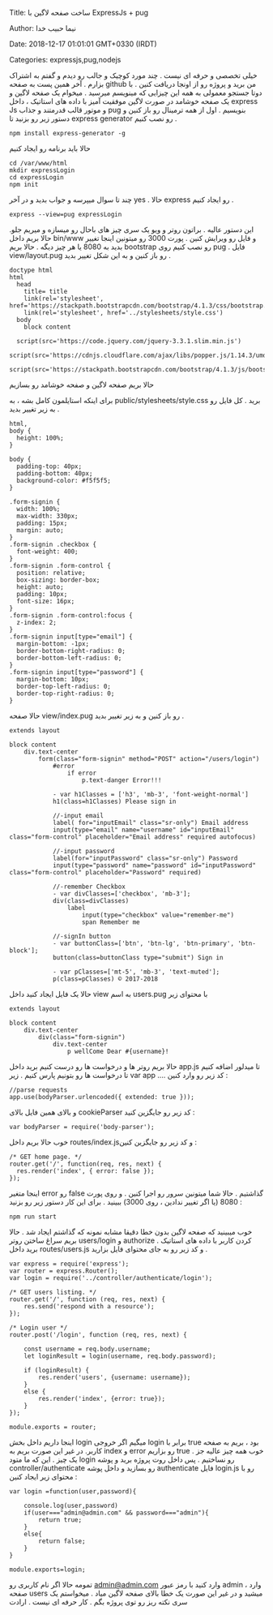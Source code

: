 Title: ساخت صفحه لاگین با ExpressJs + pug

Author: نیما حبیب خدا

Date: 2018-12-17 01:01:01 GMT+0330 (IRDT)

Categories: expressjs,pug,nodejs

خیلی تخصصی و حرفه ای نیست . چند مورد کوچیک و جالب رو دیدم و گفتم به اشتراک بزارم .
آخر همین پست به صفحه github من برید و پروژه رو از اونجا دریافت کنین . 
 با دوتا جستجو معمولی به همه این چیزایی که مینویسم میرسید . 
میخوام یک صفحه لاگین و یک صفحه خوشامد در صورت لاگین موفقیت آمیز با داده های استاتیک ، داخل express Js  و  موتور قالب قدرمتند و جذاب pug بنویسیم . 
اول از همه ترمینال رو باز کنین و دستور زیر رو بزنید تا express generator  رو نصب کنیم . 
```
npm install express-generator -g
```
حالا باید برنامه رو ایجاد کنیم
```
cd /var/www/html
mkdir expressLogin
cd expressLogin
npm init
```
چند تا سوال میپرسه و جواب بدید و در آخر yes . 
حالا express  رو ایجاد کنیم .
```
express --view=pug expressLogin
```
این دستور عالیه . براتون روتر و ویو یک سری چیز های باحال رو میسازه و میریم جلو. 
حالا بریم داخل bin/www و فایل رو ویرایش کنین . 
پورت 3000 رو میتونین اینجا تغییر بدید به 8080 یا هر چیز دیگه . 
حالا بریم bootstrap  رو نصب کنیم روی pug  . 
فایل view/layout.pug  رو باز کنین و به این شکل تغییر بدید . 
```
doctype html
html
  head
    title= title
    link(rel='stylesheet', href='https://stackpath.bootstrapcdn.com/bootstrap/4.1.3/css/bootstrap.min.css')
    link(rel='stylesheet', href='../stylesheets/style.css')
  body
    block content

  script(src='https://code.jquery.com/jquery-3.3.1.slim.min.js')
  script(src='https://cdnjs.cloudflare.com/ajax/libs/popper.js/1.14.3/umd/popper.min.js')
  script(src='https://stackpath.bootstrapcdn.com/bootstrap/4.1.3/js/bootstrap.min.js')
  ```
حالا بریم صفحه لاگین و صفحه خوشامد رو بسازیم

برای اینکه استایلمون کامل بشه ، به public/stylesheets/style.css  برید . 
کل فایل رو به زیر تغییر بدید . 
```
html,
body {
  height: 100%;
}

body {
  padding-top: 40px;
  padding-bottom: 40px;
  background-color: #f5f5f5;
}

.form-signin {
  width: 100%;
  max-width: 330px;
  padding: 15px;
  margin: auto;
}
.form-signin .checkbox {
  font-weight: 400;
}
.form-signin .form-control {
  position: relative;
  box-sizing: border-box;
  height: auto;
  padding: 10px;
  font-size: 16px;
}
.form-signin .form-control:focus {
  z-index: 2;
}
.form-signin input[type="email"] {
  margin-bottom: -1px;
  border-bottom-right-radius: 0;
  border-bottom-left-radius: 0;
}
.form-signin input[type="password"] {
  margin-bottom: 10px;
  border-top-left-radius: 0;
  border-top-right-radius: 0;
}
```
حالا صفحه view/index.pug  رو باز کنین و به زیر تغییر بدید . 
```
extends layout

block content
    div.text-center
        form(class="form-signin" method="POST" action="/users/login")
            #error
                if error
                    p.text-danger Error!!!

            - var h1Classes = ['h3', 'mb-3', 'font-weight-normal']
            h1(class=h1Classes) Please sign in

            //-input email
            label( for="inputEmail" class="sr-only") Email address
            input(type="email" name="username" id="inputEmail" class="form-control" placeholder="Email address" required autofocus)

            //-input password
            label(for="inputPassword" class="sr-only") Password
            input(type="password" name="password" id="inputPassword" class="form-control" placeholder="Password" required)

            //-remember Checkbox
            - var divClasses=['checkbox', 'mb-3'];
            div(class=divClasses)
                label
                    input(type="checkbox" value="remember-me")
                    span Remember me

            //-signIn button
            - var buttonClass=['btn', 'btn-lg', 'btn-primary', 'btn-block'];
            button(class=buttonClass type="submit") Sign in

            - var pClasses=['mt-5', 'mb-3', 'text-muted'];
            p(class=pClasses) © 2017-2018
```
حالا یک فایل ایجاد کنید داخل view به اسم users.pug با محتوای زیر
```
extends layout

block content
    div.text-center
        div(class="form-signin")
            div.text-center
                p wellCome Dear #{username}!
```
حالا بریم روتر ها و درخواست ها رو درست کنیم
برید داخل app.js تا میدلور اضافه کنیم تا درخواست ها رو بتونیم پارس کنیم . زیر var app ....  کد زیر رو وارد کنین :
```
//parse requests
app.use(bodyParser.urlencoded({ extended: true }));
```
و بالای همین فایل بالای cookieParser کد زیر رو جایگزین کنید :
```
var bodyParser = require('body-parser');
```
خوب حالا بریم داخل routes/index.jsو کد زیر رو جایگزین کنین :
```
/* GET home page. */
router.get('/', function(req, res, next) {
  res.render('index', { error: false });
});
```
اینجا متغیر error رو false گذاشتیم .
 حالا شما میتونین سرور رو اجرا کنین . و روی پورت 8080 (یا اگر تغییر ندادین ، روی 3000) ببینید . برای این کار دستور زیر رو بزنید :
```
npm run start
```
خوب میبینید که صفحه لاگین بدون خطا دقیقا مشابه نمونه که گذاشتم ایجاد شد . 
حالا بریم سراغ ساختن روتر users/login و authorize کردن کاربر با داده های استاتیک . 
برید داخل routes/users.js  و کد زیر رو به جای محتوای فایل بزارید . 
```
var express = require('express');
var router = express.Router();
var login = require('../controller/authenticate/login');

/* GET users listing. */
router.get('/', function (req, res, next) {
    res.send('respond with a resource');
});

/* Login user */
router.post('/login', function (req, res, next) {

    const username = req.body.username;
    let loginResult = login(username, req.body.password);

    if (loginResult) {
        res.render('users', {username: username});
    }
    else {
        res.render('index', {error: true});
    }
});

module.exports = router;
```
اینجا داریم داخل بخش login میگیم اگر خروجی login برابر با true  بود ، بریم به صفحه کاربر. در غیر این صورت بریم به index  و error رو بزاریم true . خوب همه چیز عالیه جز یک چیز . این که ما متود login رو نساختیم .
پس داخل روت پروژه برید و پوشه controller/authenticate  رو بسازید و داخل پوشه authenticate  فایل login.js  رو با محتوای زیر ایجاد کنین :
```
var login =function(user,password){

    console.log(user,password)
    if(user==="admin@admin.com" && password==="admin"){
        return true;
    }
    else{
        return false;
    }
}

module.exports=login;
```
تمومه
 حالا اگر نام کاربری رو admin@admin.com وارد کنید با رمز عبور admin ، وارد صفحه users میشید و در غیر این صورت یک خطا بالای صفحه لاگین میاد . 
میخواستم یک سری نکته ریز رو توی پروژه بگم . کار حرفه ای نیست . 
ارادت
